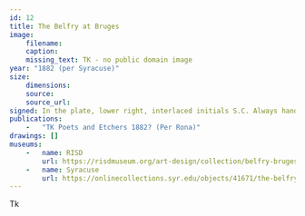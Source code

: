 ```yaml
---
id: 12
title: The Belfry at Bruges
image:
    filename: 
    caption: 
    missing_text: TK - no public domain image
year: "1882 (per Syracuse)"
size:
    dimensions: 
    source: 
    source_url: 
signed: In the plate, lower right, interlaced initials S.C. Always hand-signed.
publications:
    -   "TK Poets and Etchers 1882? (Per Rona)"
drawings: []
museums: 
    -   name: RISD
        url: https://risdmuseum.org/art-design/collection/belfry-bruges-20119635
    -   name: Syracuse
        url: https://onlinecollections.syr.edu/objects/41671/the-belfry-at-bruges
---
```

Tk